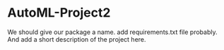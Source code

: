 # AutoML-Project2

We should give our package a name. add requirements.txt file probably. And add a short description of the project here.
